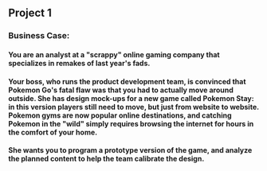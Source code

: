 ## Project 1

### Business Case:

#### You are an analyst at a "scrappy" online gaming company that specializes in remakes of last year's fads.

#### Your boss, who runs the product development team, is convinced that Pokemon Go's fatal flaw was that you had to actually move around outside. She has design mock-ups for a new game called Pokemon Stay: in this version players still need to move, but just from website to website. Pokemon gyms are now popular online destinations, and catching Pokemon in the "wild" simply requires browsing the internet for hours in the comfort of your home.

#### She wants you to program a prototype version of the game, and analyze the planned content to help the team calibrate the design.
